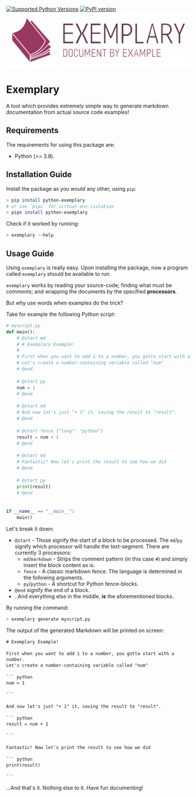 [![Supported Python Versions](https://img.shields.io/pypi/pyversions/python-exemplary/0.0.3)](https://pypi.org/project/python-examplary/) [![PyPI version](https://badge.fury.io/py/python-exemplary.svg)](https://badge.fury.io/py/python-exemplary)
![Logo](https://github.com/shacham6/exemplary/raw/master/assets/Logo/For%20Web/svg/Color%20logo%20-%20no%20background.svg)

# Exemplary

A tool which provides extremely simple way to generate markdown documentation
from actual source code examples!

## Requirements

The requirements for using this package are:

- Python (>= 3.8).

## Installation Guide

Install the package as you would any other, using `pip`:

``` sh
> pip install python-exemplary
# or use `pipx` for virtual-env isolation
> pipx install python-exemplary
```

Check if it worked by running:

``` sh
> exemplary --help
```

## Usage Guide

Using `exemplary` is really easy. Upon installing the package, now a program called `exemplary` should be
available to run.

`exemplary` works by reading your source-code; finding what must be _comments_; and wrapping the documents by
the specified __processors__.

But why use words when examples do the trick?

Take for example the following Python script:

``` python
# myscript.py
def main():
    # @start md
    # # Exemplary Example!
    #
    # First when you want to add 1 to a number, you gotta start with a number.
    # Let's create a number-containing variable called "num"
    # @end

    # @start py
    num = 1
    # @end

    # @start md
    # And now let's just "+ 1" it, saving the result to "result".
    # @end

    # @start fence {"lang": "python"}
    result = num + 1
    # @end

    # @start md
    # Fantastic! Now let's print the result to see how we did
    # @end

    # @start py
    print(result)
    # @end


if __name__ == "__main__":
    main()
```

Let's break it down:

- `@start` - Those signify the start of a block to be processed. The `md`/`py` signify which processor will handle the text-segment.  There are currently 3 processors:
  - `md`/`markdown` - Strips the comment pattern (in this case `#`) and simply insert the block content as is.
  - `fence` - A classic markdown fence. The language is determined in the following arguments.
  - `py`/`python` - A shortcut for Python fence-blocks.
- `@end` signify the end of a block.
- ..And everything else in the middle, **is** the aforementioned blocks.

By running the command:

``` sh
> exemplary generate myscript.py
```

The output of the generated Markdown will be printed on screen:

    # Exemplary Example!

    First when you want to add 1 to a number, you gotta start with a number.
    Let's create a number-containing variable called "num"

    ``` python
    num = 1

    ```

    And now let's just "+ 1" it, saving the result to "result".

    ``` python
    result = num + 1

    ```

    Fantastic! Now let's print the result to see how we did

    ``` python
    print(result)

    ```

...And that's it. Nothing else to it. Have fun documenting!
